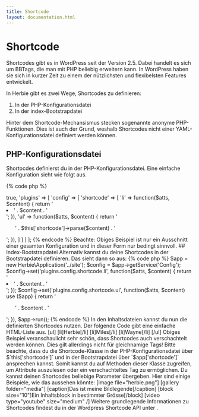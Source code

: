 ```yaml
---
title: Shortcode
layout: documentation.html
---
```


# Shortcode

Shortcodes gibt es in WordPress seit der Version 2.5. Dabei handelt es sich um
BBTags, die man mit PHP beliebig erweitern kann. In WordPress haben sie sich in
kurzer Zeit zu einem der nützlichsten und flexibelsten Features entwickelt.

In Herbie gibt es zwei Wege, Shortcodes zu definieren:

1. In der PHP-Konfigurationsdatei
2. In der index-Bootstrapdatei

Hinter dem Shortcode-Mechansismus stecken sogenannte anonyme PHP-Funktionen.
Dies ist auch der Grund, weshalb Shortcodes nicht einer YAML-Konfigurationsdatei
definiert werden können.


## PHP-Konfigurationsdatei

Shortocdes definierst du in der PHP-Konfigurationsdatei. Eine einfache
Konfiguration sieht wie folgt aus.

{% code php %}
<?php
return [
    'nice_urls' => true,
    'plugins' => [
        'config' => [
            'shortcode' => [
                'li' => function($atts, $content) { return '<li>' . $content . '</li>'; }),
                'ul' => function($atts, $content) { return '<ul>' . $this['shortcode']->parse($content) . '</ul>'; }),
            ]
        ]
    ]
];
{% endcode %}

Beachte: Obiges Beispiel ist nur ein Ausschnitt einer gesamten Konfiguration und 
in dieser Form nur bedingt sinnvoll.

## Index-Bootstrapdatei

Alternativ kannst du deine Shortcodes in der Bootstrapdatei definieren. Das
sieht dann so aus:

{% code php %}
$app = new Herbie\Application('../site');
$config = $app->getService('Config');
$config->set('plugins.config.shortcode.li', function($atts, $content) { return '<li>' . $content . '</li>'; });
$config->set('plugins.config.shortcode.ul', function($atts, $content) use ($app) { return '<ul>' . $content . '</ul>'; }),
$app->run();
{% endcode %}

In den Inhaltsdateien kannst du nun die definierten Shortcodes nutzen. Der
folgende Code gibt eine einfache HTML-Liste aus.

    [ul]
        [li]Herbie[/li]
        [li]Miles[/li]
        [li]Wayne[/li]
    [/ul]

Obiges Beispiel veranschaulicht sehr schön, dass Shortcodes auch verschachtelt
werden können. Dies gilt allerdings nicht für gleichnamige Tags!

Bitte beachte, dass du die Shortcode-Klasse in der PHP-Konfigurationsdatei über
$`this['shortcode']` und in der Bootstrapdatei über `$app['shortcode']`
ansprechen kannst. Somit kannst du auf Methoden dieser Klasse zugreifen, um
Attribute auszulesen oder ein verschachteltes Tag zu ermöglichen.

Du kannst deinen Shortcodes beliebige Parameter übergeben. Hier sind einige
Beispiele, wie das aussehen könnte:

    [image file="herbie.png"]
    [gallery folder="media"]
    [caption]Das ist meine Bildlegende[/caption]
    [block size="10"]Ein Inhaltsblock in bestimmter Grösse[/block]
    [video type="youtube" size="medium" /]

Weitere grundlegende Informationen zu Shortcodes findest du in der Wordpress
Shortcode API unter <http://codex.wordpress.org/Shortcode_API>.
